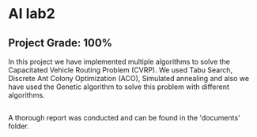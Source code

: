 # AI lab2

## Project Grade: 100%
In this project we have implemented multiple algorithms to solve the Capacitated Vehicle Routing Problem (CVRP).
We used Tabu Search, Discrete Ant Colony Optimization (ACO), Simulated annealing and also we have used the Genetic algorithm to solve this problem with different algorithms.
##
A thorough report was conducted and can be found in the 'documents' folder.